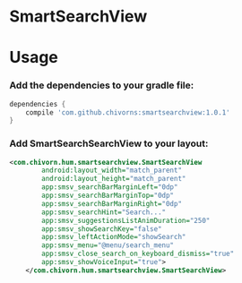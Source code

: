 # SmartSearchView
# Usage
### Add the dependencies to your gradle file:

```gradle
dependencies {
    compile 'com.github.chivorns:smartsearchview:1.0.1'
}
```

### Add SmartSearchSearchView to your layout:

```xml
<com.chivorn.hum.smartsearchview.SmartSearchView
        android:layout_width="match_parent"
        android:layout_height="match_parent"
        app:smsv_searchBarMarginLeft="0dp"
        app:smsv_searchBarMarginTop="0dp"
        app:smsv_searchBarMarginRight="0dp"
        app:smsv_searchHint="Search..."
        app:smsv_suggestionsListAnimDuration="250"
        app:smsv_showSearchKey="false"
        app:smsv_leftActionMode="showSearch"
        app:smsv_menu="@menu/search_menu"
        app:smsv_close_search_on_keyboard_dismiss="true"
        app:smsv_showVoiceInput="true">
    </com.chivorn.hum.smartsearchview.SmartSearchView>
```

